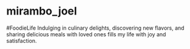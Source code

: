 # mirambo_joel
#FoodieLife Indulging in culinary delights, discovering new flavors, and sharing delicious meals with loved ones fills my life with joy and satisfaction.
